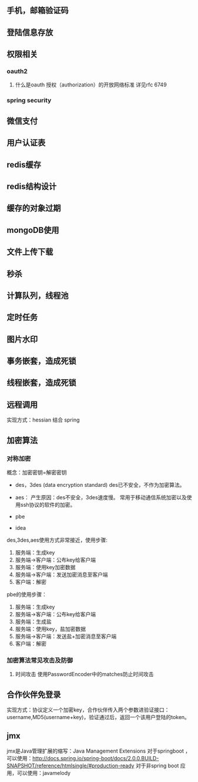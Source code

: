

## 手机，邮箱验证码

## 登陆信息存放

## 权限相关
### oauth2
1. 什么是oauth
授权（authorization）的开放网络标准
详见rfc 6749
 
### spring security

## 微信支付

## 用户认证表

## redis缓存

## redis结构设计

## 缓存的对象过期

## mongoDB使用

## 文件上传下载

## 秒杀


## 计算队列，线程池

## 定时任务


## 图片水印

## 事务嵌套，造成死锁

## 线程嵌套，造成死锁


## 远程调用
实现方式：hessian 结合 spring

## 加密算法
### 对称加密
概念：加密密钥=解密密钥 
- des，3des (data encryption standard) des已不安全，不作为加密算法。
- aes：
	产生原因：des不安全，3des速度慢。
	常用于移动通信系统加密以及使用ssh协议的软件的加密。


- pbe
- idea

des,3des,aes使用方式非常接近，使用步骤:
1. 服务端：生成key
2. 服务端->客户端：公布key给客户端
3. 服务端：使用key加密数据
4. 服务端->客户端：发送加密消息至客户端
5. 客户端：解密

pbe的使用步骤：
1. 服务端：生成key
2. 服务端->客户端：公布key给客户端
3. 服务端：生成盐
4. 服务端：使用key，盐加密数据
5. 服务端->客户端：发送盐+加密消息至客户端
6. 客户端：解密

### 加密算法常见攻击及防御
1. 时间攻击 
使用PasswordEncoder中的matches防止时间攻击


## 合作伙伴免登录
实现方式：协议定义一个加密key，合作伙伴传入两个参数进验证接口：username,MD5(username+key)，验证通过后，返回一个该用户登陆的token。

## jmx
jmx是Java管理扩展的缩写：Java Management Extensions
对于springboot ，可以使用：http://docs.spring.io/spring-boot/docs/2.0.0.BUILD-SNAPSHOT/reference/htmlsingle/#production-ready
对于非spring boot 应用，可以使用：javamelody